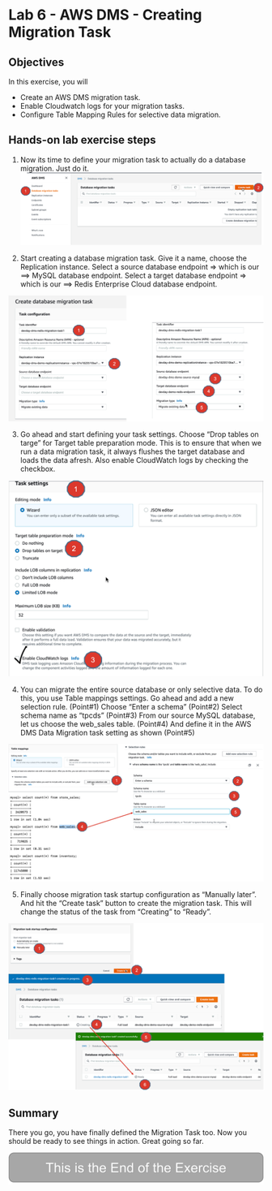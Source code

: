 # Lab 6 - AWS DMS - Creating Migration Task

## Objectives
In this exercise, you will
* Create an AWS DMS migration task.
* Enable Cloudwatch logs for your migration tasks.
* Configure Table Mapping Rules for selective data migration.

## Hands-on lab exercise steps

1. Now its time to define your migration task to actually do a database migration.
Just do it.
![](images/lab6-a.png)

2. Start creating a database migration task.
Give it a name, choose the Replication instance.
Select a source database endpoint => which is our ==> MySQL database endpoint.
Select a target database endpoint => which is our ==> Redis Enterprise Cloud database endpoint.

![](images/lab6-b.png)

3. Go ahead and start defining your task settings.
Choose “Drop tables on targe” for Target table preparation mode.  This is to ensure that when we run a data migration task, it always flushes the target database and loads the data afresh.
Also enable CloudWatch logs by checking the checkbox.

![](images/lab6-c.png)

4. You can migrate the entire source database or only selective data.
To do this, you use Table mappings settings.
Go ahead and add a new selection rule. (Point#1)
Choose “Enter a schema” (Point#2)
Select schema name as “tpcds” (Point#3)
From our source MySQL database, let us choose the web_sales table. (Point#4)
And define it in the AWS DMS Data Migration task setting as shown (Point#5)

![](images/lab6-d.png)

5. Finally choose migration task startup configuration as “Manually later”.
And hit the “Create task” button to create the migration task.
This will change the status of the task from “Creating” to “Ready”.

![](images/lab6-e.png)


## Summary
There you go, you have finally defined the Migration Task too.
Now you should be ready to see things in action.
Great going so far.

![](images/lab-end.png)
